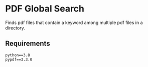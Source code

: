 # PDF Global Search
Finds pdf files that contain a keyword among multiple pdf files in a directory.

## Requirements
```
python==3.8
pypdf==3.3.0
```